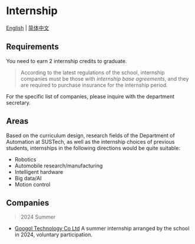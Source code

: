 # Internship

[English](./internship.md) | [简体中文](./internship_cn.md)

## Requirements

You need to earn 2 internship credits to graduate.

> According to the latest regulations of the school, internship companies must be those with *internship base agreements*, and they are required to purchase insurance for the internship period.

For the specific list of companies, please inquire with the department secretary.

## Areas
Based on the curriculum design, research fields of the Department of Automation at SUSTech, as well as the internship choices of previous students, internships in the following directions would be quite suitable:

- Robotics
- Automobile research/manufacturing
- Intelligent hardware
- Big data/AI
- Motion control

## Companies

> 2024 Summer 

- [Googol Technology Co Ltd](./intern/googol.md)
    A summer internship arranged by the school in 2024, voluntary participation.
